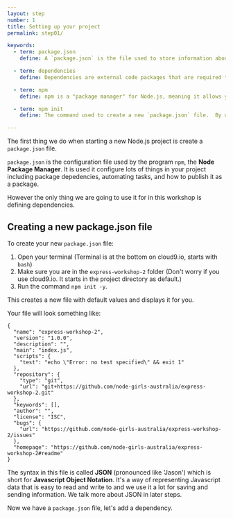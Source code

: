```yaml
---
layout: step
number: 1
title: Setting up your project
permalink: step01/

keywords:
  - term: package.json
    define: A `package.json` is the file used to store information about a Node.js project, such as its name and its dependencies. Read more [here](https://docs.npmjs.com/files/package.json).

  - term: dependencies
    define: Dependencies are external code packages that are required to run your project.

  - term: npm
    define: npm is a "package manager" for Node.js, meaning it allows you to easily install external packages (or chunks of code) published by others and use them in your project.

  - term: npm init
    define: The command used to create a new `package.json` file.  By default it will prompt the user for information, but using the `-y` flag will cause it to use the default values for each.

---
```


The first thing we do when starting a new Node.js project is create a `package.json` file.

`package.json` is the configuration file used by the program `npm`, the **Node Package Manager**.  It is used it configure lots of things in your project including package depedencies, automating tasks, and how to publish it as a package.  

However the only thing we are going to use it for in this workshop is defining dependencies.

## Creating a new package.json file

To create your new `package.json` file:

1. Open your terminal (Terminal is at the bottom on cloud9.io, starts with `bash`)
2. Make sure you are in the `express-workshop-2` folder (Don't worry if you use cloud9.io. It starts in the project directory as default.)
3. Run the command `npm init -y`.

This creates a new file with default values and displays it for you.  

Your file will look something like:

```
{
  "name": "express-workshop-2",
  "version": "1.0.0",
  "description": "",
  "main": "index.js",
  "scripts": {
    "test": "echo \"Error: no test specified\" && exit 1"
  },
  "repository": {
    "type": "git",
    "url": "git+https://github.com/node-girls-australia/express-workshop-2.git"
  },
  "keywords": [],
  "author": "",
  "license": "ISC",
  "bugs": {
    "url": "https://github.com/node-girls-australia/express-workshop-2/issues"
  },
  "homepage": "https://github.com/node-girls-australia/express-workshop-2#readme"
}
```

The syntax in this file is called **JSON** (pronounced like 'Jason') which is short for **Javascript Object Notation**. It's a way of representing Javascript data that is easy to read and write to and we use it a lot for saving and sending information.  We talk more about JSON in later steps.

Now we have a `package.json` file, let's add a dependency.
